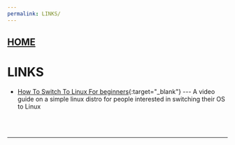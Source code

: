```yaml
---
permalink: LINKS/
---
```

## [HOME](../)

# LINKS

* [How To Switch To Linux For beginners](https://www.youtube.com/watch?v=IyT4wfz5ZMg&t=1202s){:target="_blank"} ---
  A video guide on a simple linux distro for people interested in switching their OS to Linux
<br>
<br>
<hr>

